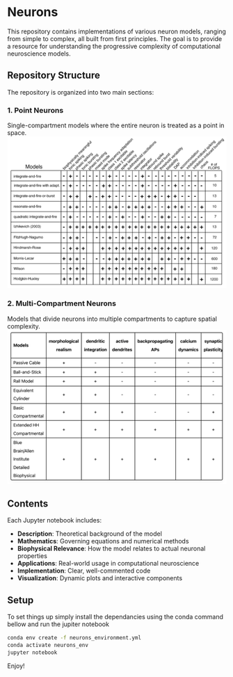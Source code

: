 # Neurons

This repository contains implementations of various neuron models, ranging from simple to complex, all built from first principles. The goal is to provide a resource for understanding the progressive complexity of computational neuroscience models.


## Repository Structure

The repository is organized into two main sections:

### 1. Point Neurons
Single-compartment models where the entire neuron is treated as a point in space.
![Point Neuron Models](./assets/point-models.png)


### 2. Multi-Compartment Neurons
Models that divide neurons into multiple compartments to capture spatial complexity.
![Point Neuron Models](./assets/multi-compartment-models.png)



## Contents

Each Jupyter notebook includes:
- **Description**: Theoretical background of the model
- **Mathematics**: Governing equations and numerical methods
- **Biophysical Relevance**: How the model relates to actual neuronal properties
- **Applications**: Real-world usage in computational neuroscience 
- **Implementation**: Clear, well-commented code
- **Visualization**: Dynamic plots and interactive components


## Setup
To set things up simply install the dependancies using the conda command bellow and run the jupiter notebook

```bash
conda env create -f neurons_environment.yml
conda activate neurons_env
jupyter notebook
```

Enjoy!
